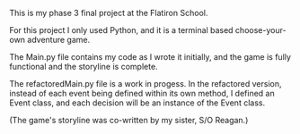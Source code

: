 This is my phase 3 final project at the Flatiron School.

For this project I only used Python, and it is a terminal based choose-your-own adventure game.

The Main.py file contains my code as I wrote it initially, and the game is fully functional and
the storyline is complete.

The refactoredMain.py file is a work in progess. In the refactored version, instead of each event 
being defined within its own method, I defined an Event class, and each decision will be an 
instance of the Event class.

(The game's storyline was co-written by my sister, S/O Reagan.)
